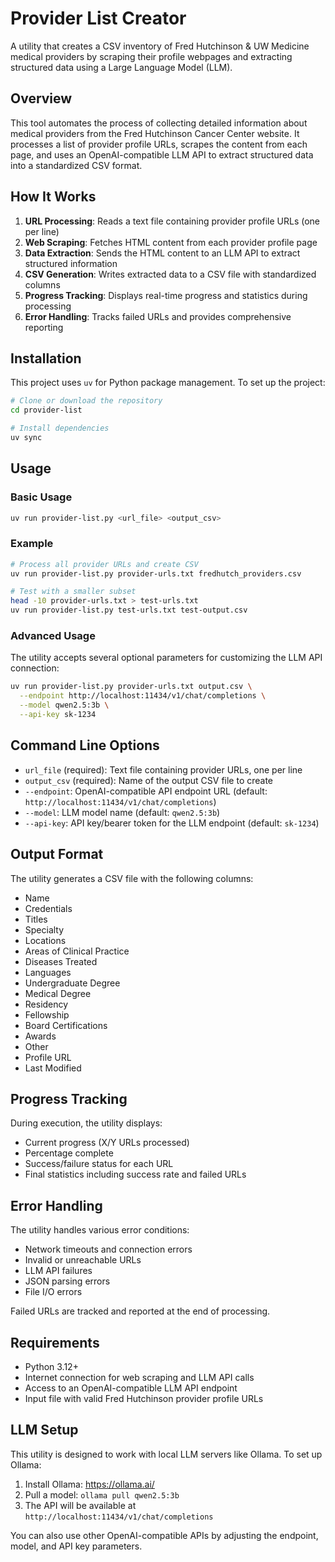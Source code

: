 # Provider List Creator

A utility that creates a CSV inventory of Fred Hutchinson & UW Medicine medical providers by scraping their profile webpages and extracting structured data using a Large Language Model (LLM).

## Overview

This tool automates the process of collecting detailed information about medical providers from the Fred Hutchinson Cancer Center website. It processes a list of provider profile URLs, scrapes the content from each page, and uses an OpenAI-compatible LLM API to extract structured data into a standardized CSV format.

## How It Works

1. **URL Processing**: Reads a text file containing provider profile URLs (one per line)
2. **Web Scraping**: Fetches HTML content from each provider profile page
3. **Data Extraction**: Sends the HTML content to an LLM API to extract structured information
4. **CSV Generation**: Writes extracted data to a CSV file with standardized columns
5. **Progress Tracking**: Displays real-time progress and statistics during processing
6. **Error Handling**: Tracks failed URLs and provides comprehensive reporting

## Installation

This project uses `uv` for Python package management. To set up the project:

```bash
# Clone or download the repository
cd provider-list

# Install dependencies
uv sync
```

## Usage

### Basic Usage

```bash
uv run provider-list.py <url_file> <output_csv>
```

### Example

```bash
# Process all provider URLs and create CSV
uv run provider-list.py provider-urls.txt fredhutch_providers.csv

# Test with a smaller subset
head -10 provider-urls.txt > test-urls.txt
uv run provider-list.py test-urls.txt test-output.csv
```

### Advanced Usage

The utility accepts several optional parameters for customizing the LLM API connection:

```bash
uv run provider-list.py provider-urls.txt output.csv \
  --endpoint http://localhost:11434/v1/chat/completions \
  --model qwen2.5:3b \
  --api-key sk-1234
```

## Command Line Options

- `url_file` (required): Text file containing provider URLs, one per line
- `output_csv` (required): Name of the output CSV file to create
- `--endpoint`: OpenAI-compatible API endpoint URL (default: `http://localhost:11434/v1/chat/completions`)
- `--model`: LLM model name (default: `qwen2.5:3b`)
- `--api-key`: API key/bearer token for the LLM endpoint (default: `sk-1234`)

## Output Format

The utility generates a CSV file with the following columns:

- Name
- Credentials 
- Titles
- Specialty
- Locations
- Areas of Clinical Practice
- Diseases Treated
- Languages
- Undergraduate Degree
- Medical Degree
- Residency
- Fellowship
- Board Certifications
- Awards
- Other
- Profile URL
- Last Modified

## Progress Tracking

During execution, the utility displays:
- Current progress (X/Y URLs processed)
- Percentage complete
- Success/failure status for each URL
- Final statistics including success rate and failed URLs

## Error Handling

The utility handles various error conditions:
- Network timeouts and connection errors
- Invalid or unreachable URLs
- LLM API failures
- JSON parsing errors
- File I/O errors

Failed URLs are tracked and reported at the end of processing.

## Requirements

- Python 3.12+
- Internet connection for web scraping and LLM API calls
- Access to an OpenAI-compatible LLM API endpoint
- Input file with valid Fred Hutchinson provider profile URLs

## LLM Setup

This utility is designed to work with local LLM servers like Ollama. To set up Ollama:

1. Install Ollama: https://ollama.ai/
2. Pull a model: `ollama pull qwen2.5:3b`
3. The API will be available at `http://localhost:11434/v1/chat/completions`

You can also use other OpenAI-compatible APIs by adjusting the endpoint, model, and API key parameters.
